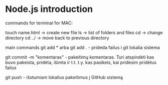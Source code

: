 # Node.js introduction

commands for terminal for MAC:

touch name.html -> create new file
ls -> list of folders and files
cd -> change directory
cd ../ -> move back to previous directory

main commands
git add \* arba git add . - prideda failus i git lokalia sistema

git commit -m "komentaras" - pakeitimų komentaras. Turi atspindėti kas buvo pakeista, pridėta, išimta ir t.t. t.y. kas pasikeis, kai pridėsim pridėtus failus

git push - išstumiam lokalius pakeitimus į GitHub sistemą
